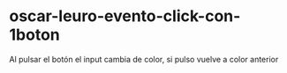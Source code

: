 # oscar-leuro-evento-click-con-1boton

Al pulsar el botón el input cambia de color,
si pulso vuelve a color anterior
